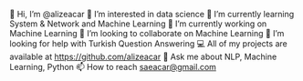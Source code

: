  👋 Hi, I’m @alizeacar
 👀 I’m interested in data science
🌱 I’m currently learning System & Network and Machine Learning
🔭 I’m currently working on Machine Learning
👯 I’m looking to collaborate on Machine Learning
🤝 I’m looking for help with Turkish Question Answering
💻 All of my projects are available at https://github.com/alizeacar
💬 Ask me about NLP, Machine Learning, Python
📫 How to reach saeacar@gmail.com


<!---
alizeacar/alizeacar is a ✨ special ✨ repository because its `README.md` (this file) appears on your GitHub profile.
You can click the Preview link to take a look at your changes.
--->
